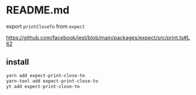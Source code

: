 # README.md

   export `printCloseTo` from `expect`

https://github.com/facebook/jest/blob/main/packages/expect/src/print.ts#L62

## install

```bash
yarn add expect-print-close-to
yarn-tool add expect-print-close-to
yt add expect-print-close-to
```
